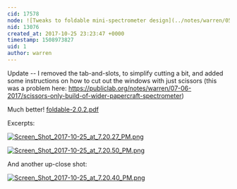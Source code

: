 ```yaml
---
cid: 17578
node: ![Tweaks to foldable mini-spectrometer design](../notes/warren/05-04-2016/tweaks-to-foldable-mini-spectrometer-design)
nid: 13076
created_at: 2017-10-25 23:23:47 +0000
timestamp: 1508973827
uid: 1
author: warren
---
```


Update -- I removed the tab-and-slots, to simplify cutting a bit, and added some instructions on how to cut out the windows with just scissors (this was a problem here: https://publiclab.org/notes/warren/07-06-2017/scissors-only-build-of-wider-papercraft-spectrometer)

Much better!
<a href="https://publiclab.org/system/images/photos/000/022/035/original/foldable-2.0.2.pdf"><i class="fa fa-file"></i> foldable-2.0.2.pdf</a>

Excerpts:


[![Screen_Shot_2017-10-25_at_7.20.27_PM.png](https://publiclab.org/system/images/photos/000/022/036/large/Screen_Shot_2017-10-25_at_7.20.27_PM.png)](https://publiclab.org/system/images/photos/000/022/036/original/Screen_Shot_2017-10-25_at_7.20.27_PM.png)




[![Screen_Shot_2017-10-25_at_7.20.50_PM.png](https://publiclab.org/system/images/photos/000/022/037/large/Screen_Shot_2017-10-25_at_7.20.50_PM.png)](https://publiclab.org/system/images/photos/000/022/037/original/Screen_Shot_2017-10-25_at_7.20.50_PM.png)

And another up-close shot:

[![Screen_Shot_2017-10-25_at_7.20.40_PM.png](https://publiclab.org/system/images/photos/000/022/038/large/Screen_Shot_2017-10-25_at_7.20.40_PM.png)](https://publiclab.org/system/images/photos/000/022/038/original/Screen_Shot_2017-10-25_at_7.20.40_PM.png)


